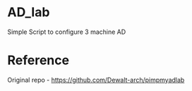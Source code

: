 # AD_lab
Simple Script to configure 3 machine AD

# Reference
Original repo - https://github.com/Dewalt-arch/pimpmyadlab
